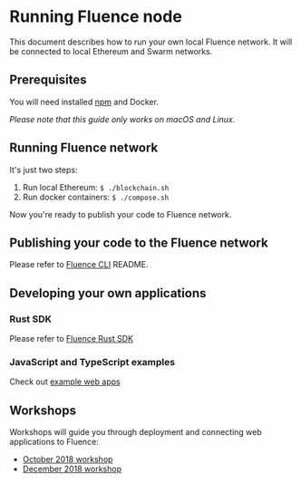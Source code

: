 # Running Fluence node
This document describes how to run your own local Fluence network. It will be connected to local Ethereum and Swarm networks.

## Prerequisites
You will need installed [npm](https://nodejs.org/en/download/current/) and Docker.

_Please note that this guide only works on macOS and Linux._

## Running Fluence network
It's just two steps:

1. Run local Ethereum: `$ ./blockchain.sh`
2. Run docker containers: `$ ./compose.sh`

Now you're ready to publish your code to Fluence network.

## Publishing your code to the Fluence network
Please refer to [Fluence CLI](https://github.com/fluencelabs/fluence/tree/master/cli) README.

## Developing your own applications
### Rust SDK
Please refer to [Fluence Rust SDK](https://github.com/fluencelabs/fluence/tree/master/sdk/rust)

### JavaScript and TypeScript examples
Check out [example web apps](https://github.com/fluencelabs/fluence/tree/master/js-client/src/examples)

## Workshops
Workshops will guide you through deployment and connecting web applications to Fluence:

- [October 2018 workshop](https://github.com/fluencelabs/workshop-2018-oct)
- [December 2018 workshop](https://github.com/fluencelabs/workshop-2018-oct)
